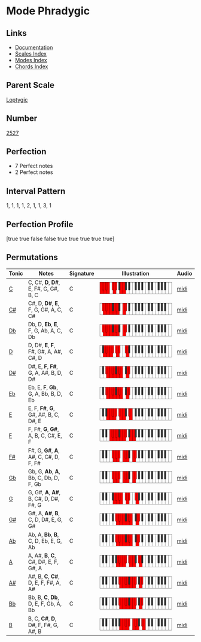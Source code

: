 # Mode Phradygic

## Links

- [Documentation](index.md)
- [Scales Index](Scales.md)
- [Modes Index](Modes.md)
- [Chords Index](Chords.md)

## Parent Scale

[Loptygic](ScaleLoptygic.md)

## Number

[2527](https://ianring.com/musictheory/scales/2527)

## Perfection

- 7 Perfect notes
- 2 Perfect notes

## Interval Pattern

1, 1, 1, 1, 2, 1, 1, 3, 1

## Perfection Profile

[true true false false true true true true true]

## Permutations

| Tonic | Notes | Signature | Illustration | Audio |
|-------|-------|-----------|--------------|-------|
| [C](ModeCNaturalPhradygic.md) | C, C#, **D**, **D#**, E, F#, G, G#, B, C | C | ![CNaturalPhradygic](ModeCNaturalPhradygic.png) | [midi](https://github.com/edipermadi/music/blob/main/docs/ModeCNaturalPhradygic.mid?raw=true) |
| [C#](ModeCSharpPhradygic.md) | C#, D, **D#**, **E**, F, G, G#, A, C, C# | C | ![CSharpPhradygic](ModeCSharpPhradygic.png) | [midi](https://github.com/edipermadi/music/blob/main/docs/ModeCSharpPhradygic.mid?raw=true) |
| [Db](ModeDFlatPhradygic.md) | Db, D, **Eb**, **E**, F, G, Ab, A, C, Db | C | ![DFlatPhradygic](ModeDFlatPhradygic.png) | [midi](https://github.com/edipermadi/music/blob/main/docs/ModeDFlatPhradygic.mid?raw=true) |
| [D](ModeDNaturalPhradygic.md) | D, D#, **E**, **F**, F#, G#, A, A#, C#, D | C | ![DNaturalPhradygic](ModeDNaturalPhradygic.png) | [midi](https://github.com/edipermadi/music/blob/main/docs/ModeDNaturalPhradygic.mid?raw=true) |
| [D#](ModeDSharpPhradygic.md) | D#, E, **F**, **F#**, G, A, A#, B, D, D# | C | ![DSharpPhradygic](ModeDSharpPhradygic.png) | [midi](https://github.com/edipermadi/music/blob/main/docs/ModeDSharpPhradygic.mid?raw=true) |
| [Eb](ModeEFlatPhradygic.md) | Eb, E, **F**, **Gb**, G, A, Bb, B, D, Eb | C | ![EFlatPhradygic](ModeEFlatPhradygic.png) | [midi](https://github.com/edipermadi/music/blob/main/docs/ModeEFlatPhradygic.mid?raw=true) |
| [E](ModeENaturalPhradygic.md) | E, F, **F#**, **G**, G#, A#, B, C, D#, E | C | ![ENaturalPhradygic](ModeENaturalPhradygic.png) | [midi](https://github.com/edipermadi/music/blob/main/docs/ModeENaturalPhradygic.mid?raw=true) |
| [F](ModeFNaturalPhradygic.md) | F, F#, **G**, **G#**, A, B, C, C#, E, F | C | ![FNaturalPhradygic](ModeFNaturalPhradygic.png) | [midi](https://github.com/edipermadi/music/blob/main/docs/ModeFNaturalPhradygic.mid?raw=true) |
| [F#](ModeFSharpPhradygic.md) | F#, G, **G#**, **A**, A#, C, C#, D, F, F# | C | ![FSharpPhradygic](ModeFSharpPhradygic.png) | [midi](https://github.com/edipermadi/music/blob/main/docs/ModeFSharpPhradygic.mid?raw=true) |
| [Gb](ModeGFlatPhradygic.md) | Gb, G, **Ab**, **A**, Bb, C, Db, D, F, Gb | C | ![GFlatPhradygic](ModeGFlatPhradygic.png) | [midi](https://github.com/edipermadi/music/blob/main/docs/ModeGFlatPhradygic.mid?raw=true) |
| [G](ModeGNaturalPhradygic.md) | G, G#, **A**, **A#**, B, C#, D, D#, F#, G | C | ![GNaturalPhradygic](ModeGNaturalPhradygic.png) | [midi](https://github.com/edipermadi/music/blob/main/docs/ModeGNaturalPhradygic.mid?raw=true) |
| [G#](ModeGSharpPhradygic.md) | G#, A, **A#**, **B**, C, D, D#, E, G, G# | C | ![GSharpPhradygic](ModeGSharpPhradygic.png) | [midi](https://github.com/edipermadi/music/blob/main/docs/ModeGSharpPhradygic.mid?raw=true) |
| [Ab](ModeAFlatPhradygic.md) | Ab, A, **Bb**, **B**, C, D, Eb, E, G, Ab | C | ![AFlatPhradygic](ModeAFlatPhradygic.png) | [midi](https://github.com/edipermadi/music/blob/main/docs/ModeAFlatPhradygic.mid?raw=true) |
| [A](ModeANaturalPhradygic.md) | A, A#, **B**, **C**, C#, D#, E, F, G#, A | C | ![ANaturalPhradygic](ModeANaturalPhradygic.png) | [midi](https://github.com/edipermadi/music/blob/main/docs/ModeANaturalPhradygic.mid?raw=true) |
| [A#](ModeASharpPhradygic.md) | A#, B, **C**, **C#**, D, E, F, F#, A, A# | C | ![ASharpPhradygic](ModeASharpPhradygic.png) | [midi](https://github.com/edipermadi/music/blob/main/docs/ModeASharpPhradygic.mid?raw=true) |
| [Bb](ModeBFlatPhradygic.md) | Bb, B, **C**, **Db**, D, E, F, Gb, A, Bb | C | ![BFlatPhradygic](ModeBFlatPhradygic.png) | [midi](https://github.com/edipermadi/music/blob/main/docs/ModeBFlatPhradygic.mid?raw=true) |
| [B](ModeBNaturalPhradygic.md) | B, C, **C#**, **D**, D#, F, F#, G, A#, B | C | ![BNaturalPhradygic](ModeBNaturalPhradygic.png) | [midi](https://github.com/edipermadi/music/blob/main/docs/ModeBNaturalPhradygic.mid?raw=true) |
